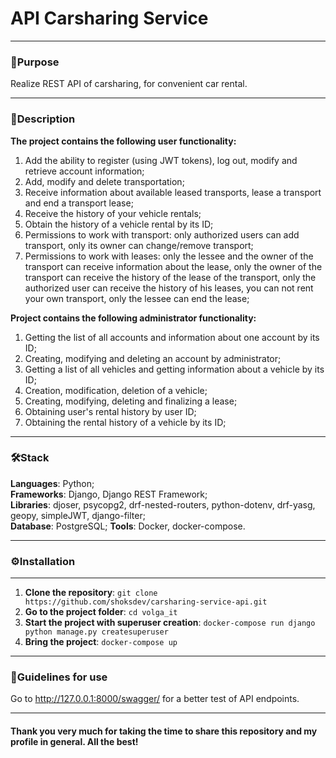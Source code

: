 # API Carsharing Service

---

### 🎯Purpose

Realize REST API of carsharing, for convenient car rental.

---

### 📝Description

**The project contains the following user functionality:**  
1) Add the ability to register (using JWT tokens), log out, modify and retrieve account information;
2) Add, modify and delete transportation;
3) Receive information about available leased transports, lease a transport and end a transport lease;
4) Receive the history of your vehicle rentals;
5) Obtain the history of a vehicle rental by its ID;
6) Permissions to work with transport: only authorized users can add transport, only its owner can change/remove transport;
7) Permissions to work with leases: only the lessee and the owner of the transport can receive information about the lease, only the owner of the transport can receive the history of the lease of the transport, only the authorized user can receive the history of his leases, you can not rent your own transport, only the lessee can end the lease;

**Project contains the following administrator functionality:**
1) Getting the list of all accounts and information about one account by its ID;
2) Creating, modifying and deleting an account by administrator;
3) Getting a list of all vehicles and getting information about a vehicle by its ID;
4) Creation, modification, deletion of a vehicle;
5) Creating, modifying, deleting and finalizing a lease;
6) Obtaining user's rental history by user ID;
7) Obtaining the rental history of a vehicle by its ID;

---

### 🛠️Stack

**Languages**: Python;  
**Frameworks**: Django, Django REST Framework;  
**Libraries**: djoser, psycopg2, drf-nested-routers, python-dotenv, drf-yasg, geopy, simpleJWT, django-filter;  
**Database**: PostgreSQL;
**Tools**: Docker, docker-compose.

---

### ⚙️Installation

---

1) **Clone the repository**: ```git clone https://github.com/shoksdev/carsharing-service-api.git```  
2) **Go to the project folder**: ```cd volga_it```  
3) **Start the project with superuser creation**: ```docker-compose run django python manage.py createsuperuser```  
4) **Bring the project**: ```docker-compose up```  

---

### 📙Guidelines for use

Go to http://127.0.0.1:8000/swagger/ for a better test of API endpoints.

---

#### Thank you very much for taking the time to share this repository and my profile in general. All the best!
